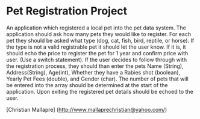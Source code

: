 # Pet Registration Project
  An application which registered a local pet into the pet data system. The application should ask how many pets they would like to register. For each pet they should be asked what type (dog, cat, fish, bird, reptile, or horse). If the type is not a valid registrable pet it should let the user know. If it is, it should echo the price to register the pet for 1 year and confirm price with user. (Use a switch statement). If the user decides to follow through with the registration process, they should than enter the pets Name (String), Address(String), Age(int), Whether they have a Rabies shot (boolean), Yearly Pet Fees (double), and Gender (char). The number of pets that will be entered into the array should be determined at the start of the application. Upon exiting the registered pet details should be echoed to the user. 
  



[Christian Mallapre] (http://www.mallaprechristian@yahoo.com/) 
